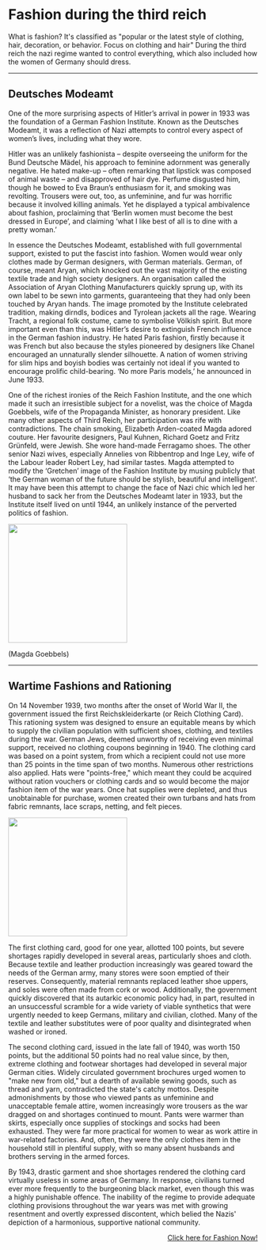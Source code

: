 <h1>Fashion during the third reich</h1>
<p> What is fashion? It's classified as "popular or the latest style of clothing, hair, decoration, or behavior. Focus on clothing and hair" During the third reich the nazi regime wanted to control everything, which also included how the women of Germany should dress.</p>
<hr>
<h2> Deutsches Modeamt</h2>
<p>One of the more surprising aspects of Hitler’s arrival in power in 1933 was the foundation of a German Fashion Institute. Known as the Deutsches Modeamt, it was a reflection of Nazi attempts to control every aspect of women’s lives, including what they wore.</p>
<p>Hitler was an unlikely fashionista – despite overseeing the uniform for the Bund Deutsche Mädel, his approach to feminine adornment was generally negative. He hated make-up – often remarking that lipstick was composed of animal waste – and disapproved of hair dye. Perfume disgusted him, though he bowed to Eva Braun’s enthusiasm for it, and smoking was revolting. Trousers were out, too, as unfeminine, and fur was horrific because it involved killing animals. Yet he displayed a typical ambivalence about fashion, proclaiming that ‘Berlin women must become the best dressed in Europe’, and claiming ‘what I like best of all is to dine with a pretty woman.’<p/>
<p>In essence the Deutsches Modeamt, established with full governmental support, existed to put the fascist into fashion. Women would wear only clothes made by German designers, with German materials. German, of course, meant Aryan, which knocked out the vast majority of the existing textile trade and high society designers. An organisation called the Association of Aryan Clothing Manufacturers quickly sprung up, with its own label to be sewn into garments, guaranteeing that they had only been touched by Aryan hands. The image promoted by the Institute celebrated tradition, making dirndls, bodices and Tyrolean jackets all the rage. Wearing Tracht, a regional folk costume, came to symbolise Völkish spirit. But more important even than this, was Hitler’s desire to extinguish French influence in the German fashion industry. He hated Paris fashion, firstly because it was French but also because the styles pioneered by designers like Chanel encouraged an unnaturally slender silhouette. A nation of women striving for slim hips and boyish bodies was certainly not ideal if you wanted to encourage prolific child-bearing. ‘No more Paris models,’ he announced in June 1933.</p>
<p>One of the richest ironies of the Reich Fashion Institute, and the one which made it such an irresistible subject for a novelist, was the choice of Magda Goebbels, wife of the Propaganda Minister, as honorary president. Like many other aspects of Third Reich, her participation was rife with contradictions. The chain smoking, Elizabeth Arden-coated Magda adored couture. Her favourite designers, Paul Kuhnen, Richard Goetz and Fritz Grünfeld, were Jewish. She wore hand-made Ferragamo shoes. The other senior Nazi wives, especially Annelies von Ribbentrop and Inge Ley, wife of the Labour leader Robert Ley, had similar tastes. Magda attempted to modify the ‘Gretchen’ image of the Fashion Institute by musing publicly that ‘the German woman of the future should be stylish, beautiful and intelligent’. It may have been this attempt to change the face of Nazi chic which led her husband to sack her from the Deutsches Modeamt later in 1933, but the Institute itself lived on until 1944, an unlikely instance of the perverted politics of fashion.</p>
<img src="https://upload.wikimedia.org/wikipedia/commons/c/c8/Bundesarchiv_Bild_183-R22014%2C_Magda_Goebbels.jpg" width="240" >
<p> (Magda Goebbels) </p>
<hr> 
<h2>Wartime Fashions and Rationing</h2>
<p>On 14 November 1939, two months after the onset of World War II, the government issued the first Reichskleiderkarte (or Reich Clothing Card). This rationing system was designed to ensure an equitable means by which to supply the civilian population with sufficient shoes, clothing, and textiles during the war. German Jews, deemed unworthy of receiving even minimal support, received no clothing coupons beginning in 1940. The clothing card was based on a point system, from which a recipient could not use more than 25 points in the time span of two months. Numerous other restrictions also applied. Hats were "points-free," which meant they could be acquired without ration vouchers or clothing cards and so would become the major fashion item of the war years. Once hat supplies were depleted, and thus unobtainable for purchase, women created their own turbans and hats from fabric remnants, lace scraps, netting, and felt pieces.</p>
<img src="https://upload.wikimedia.org/wikipedia/commons/0/04/Reichskleiderkarte.jpg" width="240" >
<p>The first clothing card, good for one year, allotted 100 points, but severe shortages rapidly developed in several areas, particularly shoes and cloth. Because textile and leather production increasingly was geared toward the needs of the German army, many stores were soon emptied of their reserves. Consequently, material remnants replaced leather shoe uppers, and soles were often made from cork or wood. Additionally, the government quickly discovered that its autarkic economic policy had, in part, resulted in an unsuccessful scramble for a wide variety of viable synthetics that were urgently needed to keep Germans, military and civilian, clothed. Many of the textile and leather substitutes were of poor quality and disintegrated when washed or ironed.</p>
<p> The second clothing card, issued in the late fall of 1940, was worth 150 points, but the additional 50 points had no real value since, by then, extreme clothing and footwear shortages had developed in several major German cities. Widely circulated government brochures urged women to "make new from old," but a dearth of available sewing goods, such as thread and yarn, contradicted the state's catchy mottos. Despite admonishments by those who viewed pants as unfeminine and unacceptable female attire, women increasingly wore trousers as the war dragged on and shortages continued to mount. Pants were warmer than skirts, especially once supplies of stockings and socks had been exhausted. They were far more practical for women to wear as work attire in war-related factories. And, often, they were the only clothes item in the household still in plentiful supply, with so many absent husbands and brothers serving in the armed forces.</p>
<p>By 1943, drastic garment and shoe shortages rendered the clothing card virtually useless in some areas of Germany. In response, civilians turned ever more frequently to the burgeoning black market, even though this was a highly punishable offence. The inability of the regime to provide adequate clothing provisions throughout the war years was met with growing resentment and overtly expressed discontent, which belied the Nazis' depiction of a harmonious, supportive national community.</p>
<p>
  <a style="float:right;" href="FashionNow.html">Click here for Fashion Now!</a>
  </p>
